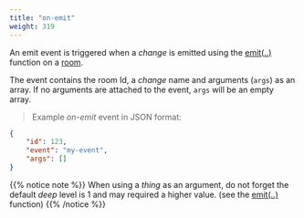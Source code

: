 ```yaml
---
title: "on-emit"
weight: 319
---
```


An emit event is triggered when a *change* is emitted using the [emit(..)](../../data-types/room/emit) function on a [room](../../data-types/room).

The event contains the room Id, a *change* name and arguments (`args`) as an array. If no arguments are attached to the event, `args` will be an empty array.

> Example *on-emit* event in JSON format:

```json
{
    "id": 123,
    "event": "my-event",
    "args": []
}
```

{{% notice note %}}
When using a *thing* as an argument, do not forget the default *deep* level is 1 and may required a higher value. (see the  [emit(..)](../../data-types/room/emit) function)
{{% /notice %}}
